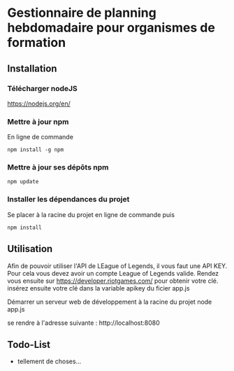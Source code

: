 # Gestionnaire de planning hebdomadaire pour organismes de formation

## Installation

### Télécharger nodeJS

https://nodejs.org/en/

### Mettre à jour npm

En ligne de commande

    npm install -g npm

### Mettre à jour ses dépôts npm

    npm update

### Installer les dépendances du projet

Se placer à la racine du projet en ligne de commande puis

    npm install

## Utilisation

Afin de pouvoir utiliser l'API de LEague of Legends, il vous faut une API KEY. Pour cela vous devez avoir un compte League of Legends valide. Rendez vous ensuite sur https://developer.riotgames.com/ pour obtenir votre clé. insérez ensuite votre clé dans la variable apikey du ficier app.js

Démarrer un serveur web de développement à la racine du projet
    node app.js

se rendre à l'adresse suivante :
    http://localhost:8080

## Todo-List

* tellement de choses...
